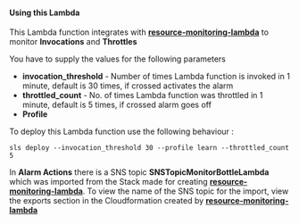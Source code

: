 #### Using this Lambda

This Lambda function integrates with [**resource-monitoring-lambda**](https://gitlab.com/bottle-tech/bottle-library/resource-monitoring-lambda) to monitor **Invocations** and **Throttles**

You have to supply the values for the following parameters

- **invocation_threshold** - Number of times Lambda function is invoked in 1 minute, default is 30 times, if crossed activates the alarm
- **throttled_count** - No. of times Lambda function was throttled in 1 minute, default is 5 times, if crossed alarm goes off
- **Profile**

<!-- To make it your own sls setup: -->

<!-- sls install --url https://github.com/AmirStha/lambda-starter-custom --name <yout_lambda_projectname> -->

To deploy this Lambda function use the following behaviour :

```
sls deploy --invocation_threshold 30 --profile learn --throttled_count 5
```

In **Alarm Actions** there is a SNS topic **SNSTopicMonitorBottleLambda** which was imported from the Stack made for creating [**resource-monitoring-lambda**](https://gitlab.com/bottle-tech/bottle-library/resource-monitoring-lambda).
To view the name of the SNS topic for the import, view the exports section in the Cloudformation created by [**resource-monitoring-lambda**](https://gitlab.com/bottle-tech/bottle-library/resource-monitoring-lambda)
